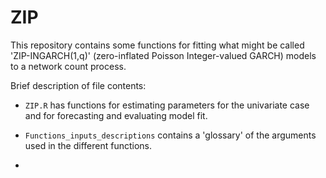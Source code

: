 # ZIP

This repository contains some functions for fitting what might be called 'ZIP-INGARCH(1,q)' (zero-inflated Poisson Integer-valued GARCH) models to a network count process.

Brief description of file contents:

-   `ZIP.R` has functions for estimating parameters for the univariate case and for forecasting and evaluating model fit.

-   `Functions_inputs_descriptions` contains a 'glossary' of the arguments used in the different functions.

-   

